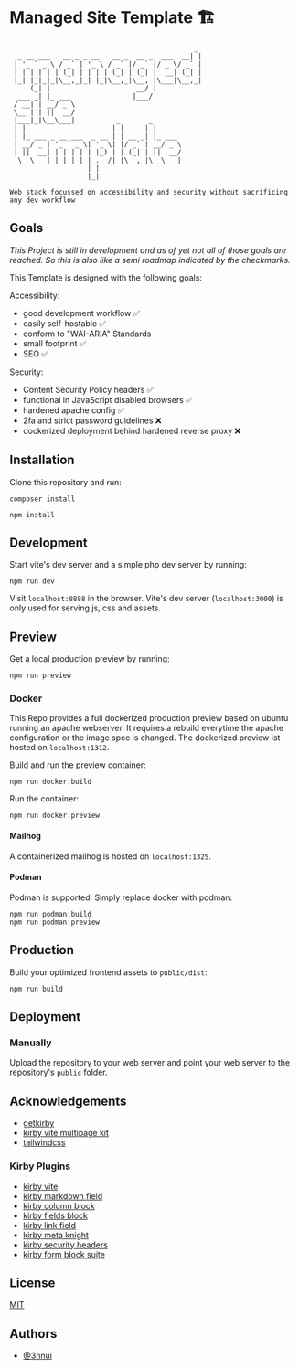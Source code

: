 
# Managed Site Template 🏗️
```
                                             _ 
  _ __ ___   __ _ _ __   __ _  __ _  ___  __| |
 | '_ ` _ \ / _` | '_ \ / _` |/ _` |/ _ \/ _` |
 | | | | | | (_| | | | | (_| | (_| |  __| (_| |
 |_| |_|_|_|\__,_|_| |_|\__,_|\__, |\___|\__,_|
     (_| |                     __/ |           
  ___ _| |_ ___               |___/            
 / __| | __/ _ \                               
 \__ | | ||  __/                               
 |___|_|\__\___|          _       _            
 | |                     | |     | |           
 | |_ ___ _ __ ___  _ __ | | __ _| |_ ___      
 | __/ _ | '_ ` _ \| '_ \| |/ _` | __/ _ \     
 | ||  __| | | | | | |_) | | (_| | ||  __/     
  \__\___|_| |_| |_| .__/|_|\__,_|\__\___|     
                   | |                         
                   |_|

Web stack focussed on accessibility and security without sacrificing any dev workflow
```

## Goals

*This Project is still in development and as of yet not all of those goals are reached. So this is also like a semi roadmap indicated by the checkmarks.*

This Template is designed with the following goals:

Accessibility:

- good development workflow ✅
- easily self-hostable ✅
- conform to "WAI-ARIA" Standards 
- small footprint ✅
- SEO ✅

Security:

- Content Security Policy headers ✅
- functional in JavaScript disabled browsers ✅
- hardened apache config ✅
- 2fa and strict password guidelines ❌
- dockerized deployment behind hardened reverse proxy ❌

## Installation

Clone this repository and run:

```
composer install
```

```
npm install
```

## Development

Start vite's dev server and a simple php dev server by running:

```
npm run dev
```

Visit `localhost:8888` in the browser. Vite's dev server (`localhost:3000`) is only used for serving js, css and assets.

## Preview

Get a local production preview by running:

```
npm run preview
```

### Docker

This Repo provides a full dockerized production preview based on ubuntu running an apache webserver. It requires a rebuild everytime the apache configuration or the image spec is changed. The dockerized preview ist hosted on `localhost:1312`.

Build and run the preview container:

```
npm run docker:build
```

Run the container:

```
npm run docker:preview
```

#### Mailhog

A containerized mailhog is hosted on `localhost:1325`.

#### Podman

Podman is supported. Simply replace docker with podman:

```
npm run podman:build
npm run podman:preview
```


## Production

Build your optimized frontend assets to `public/dist`:

```
npm run build
```

## Deployment

### Manually

Upload the repository to your web server and point your web server to the repository's `public` folder.


## Acknowledgements

 - [getkirby](https://githethub.com/getkirby)
 - [kirby vite multipage kit](https://github.com/arnoson/kirby-vite-multi-page-kit)
 - [tailwindcss](https://github.com/tailwindlabs/tailwindcss)

### Kirby Plugins

- [kirby vite](https://github.com/arnoson/kirby-vite)
- [kirby markdown field](https://github.com/fabianmichael/kirby-markdown-field)
- [kirby column block](https://github.com/youngcut/kirby-column-blocks)
- [kirby fields block](https://github.com/jongacnik/kirby-fields-block)
- [kirby link field](https://github.com/OblikStudio/kirby-link-field)
- [kirby meta knight](https://github.com/diesdasdigital/kirby-meta-knight)
- [kirby security headers](https://github.com/bnomei/kirby3-security-headers)
- [kirby form block suite](https://github.com/youngcut/kirby-form-block-suite)



## License

[MIT](https://choosealicense.com/licenses/mit/)


## Authors

- [@3nnui](https://www.github.com/3nnui)

